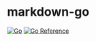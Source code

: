 # markdown-go

[![Go](https://github.com/haunt98/markdown-go/workflows/Go/badge.svg?branch=main)](https://github.com/actions/setup-go)
[![Go Reference](https://pkg.go.dev/badge/github.com/haunt98/markdown-go.svg)](https://pkg.go.dev/github.com/haunt98/markdown-go)
